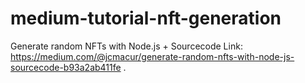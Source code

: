 # medium-tutorial-nft-generation
Generate random NFTs with Node.js + Sourcecode 
Link: https://medium.com/@jcmacur/generate-random-nfts-with-node-js-sourcecode-b93a2ab411fe
.